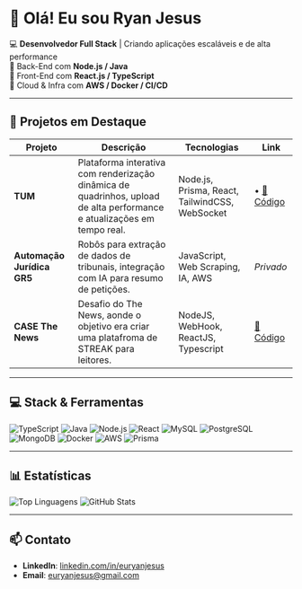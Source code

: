 # 👋 Olá! Eu sou Ryan Jesus

💻 **Desenvolvedor Full Stack** | Criando aplicações escaláveis e de alta performance  
🔹 Back-End com **Node.js / Java**  
🔹 Front-End com **React.js / TypeScript**  
🔹 Cloud & Infra com **AWS / Docker / CI/CD**  

---

## 🚀 Projetos em Destaque
| Projeto | Descrição | Tecnologias | Link |
|---------|-----------|-------------|------|
| **TUM** | Plataforma interativa com renderização dinâmica de quadrinhos, upload de alta performance e atualizações em tempo real. | Node.js, Prisma, React, TailwindCSS, WebSocket | • [📂 Código](https://github.com/bruceindev/tum-api) |
| **Automação Jurídica GR5** | Robôs para extração de dados de tribunais, integração com IA para resumo de petições. | JavaScript, Web Scraping, IA, AWS | *Privado* |
| **CASE The News** | Desafio do The News, aonde o objetivo era criar uma platafroma de STREAK para leitores. | NodeJS, WebHook, ReactJS, Typescript | [📂 Código](https://github.com/bruceindev/thenews-case) |

---

## 💻 Stack & Ferramentas
![TypeScript](https://skillicons.dev/icons?i=typescript)
![Java](https://skillicons.dev/icons?i=java)
![Node.js](https://skillicons.dev/icons?i=nodejs)
![React](https://skillicons.dev/icons?i=react)
![MySQL](https://skillicons.dev/icons?i=mysql)
![PostgreSQL](https://skillicons.dev/icons?i=postgresql)
![MongoDB](https://skillicons.dev/icons?i=mongodb)
![Docker](https://skillicons.dev/icons?i=docker)
![AWS](https://skillicons.dev/icons?i=aws)
![Prisma](https://skillicons.dev/icons?i=prisma)

---

## 📊 Estatísticas
![Top Linguagens](https://github-readme-stats.vercel.app/api/top-langs/?username=bruceindev&layout=compact&theme=radical)
![GitHub Stats](https://github-readme-stats.vercel.app/api?username=bruceindev&show_icons=true&theme=radical)

---

## 📫 Contato
- **LinkedIn**: [linkedin.com/in/euryanjesus](https://linkedin.com/in/euryanjesus)  
- **Email**: [euryanjesus@gmail.com](mailto:euryanjesus@gmail.com)
